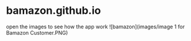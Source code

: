 # bamazon.github.io
open the images to see how the app work
![bamazon](images/image 1 for Bamazon Customer.PNG)
